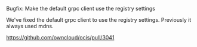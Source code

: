 Bugfix: Make the default grpc client use the registry settings

We've fixed the default grpc client to use the registry settings. Previously it always
used mdns.

https://github.com/owncloud/ocis/pull/3041
